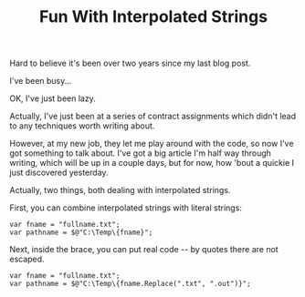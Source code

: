 ﻿---
layout: post
title: Fun With Interpolated Strings
categories: code programming csharp
tags: code programming csharp
---

Hard to believe it's been over two years since my last blog post.   

I've been busy...

OK, I've just been lazy.

Actually, I've just been at a series of contract assignments which didn't lead to any techniques worth writing about.

However, at my new job, they let me play around with the code, so now I've got something to talk about.  I've got a big article I'm half way through writing, which will be up in a couple days, but for now, how 'bout a quickie I just discovered yesterday.

Actually, two things, both dealing with interpolated strings.

First, you can combine interpolated strings with literal strings:

    var fname = "fullname.txt";
    var pathname = $@"C:\Temp\{fname}";
    
Next, inside the brace, you can put real code -- by quotes there are not escaped.

    var fname = "fullname.txt";
    var pathname = $@"C:\Temp\{fname.Replace(".txt", ".out")}";
